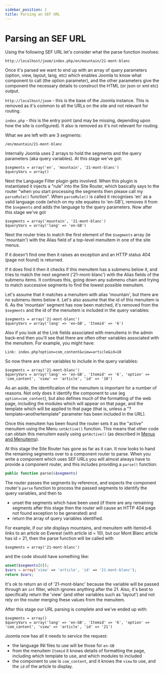 ```yaml
---
sidebar_position: 1
title: Parsing an SEF URL
---
```


Parsing an SEF URL
==================

Using the following SEF URL let's consider what the parse function involves: 

```
http://localhost/joom/index.php/en/mountain/21-mont-blanc
```

Once it's parsed we want to end up with an array of query parameters (option, view, layout, lang, etc) which enables Joomla to know what component to call (the option parameter), and the other parameters give the component the necessary details to construct the HTML (or json or xml etc) output. 

`http://localhost/joom` - this is the base of the Joomla instance. This is removed as it's common to all the URLs on the site and not relevant for routing.

`index.php` - this is the entry point (and may be missing, depending upon how the site is configured). It also is removed as it's not relevant for routing.

What we are left with are 3 segments:

`/en/mountain/21-mont-blanc`

Internally Joomla uses 2 arrays to hold the segments and the query parameters (aka query variables). At this stage we've got:

```
$segments = array('en', 'mountain', '21-mont-blanc')
$queryVars = array()
```

Next the Language Filter plugin gets involved. When this plugin is instantiated it injects a "rule" into the Site Router, which basically says to the router "when you start processing the segments then please call my `parseRule()` function". When `parseRule()` is called it recognises 'en' as a valid language code (which on my site equates to 'en-GB'), removes it from the `$segments` and adds the language to the query parameters. Now after this stage we've got

```
$segments = array('mountain', '21-mont-blanc')
$queryVars = array('lang' => 'en-GB')
```

Next the router tries to match the first element of the `$segments` array (ie 'mountain') with the Alias field of a top-level menuitem in one of the site menus. 

If it doesn't find one then it raises an exception and an HTTP status 404 (page not found) is returned. 

If it does find it then it checks if this menuitem has a submenu below it, and tries to match the next segment ('21-mont-blanc') with the Alias fields of the submenu items. It continues this, going down any submenu chain and trying to match successive segments to find the lowest possible menuitem.

Let's assume that it matches a menuitem with alias 'mountain', but there are no submenu items below it. Let's also assume that the id of this menuitem is 6. As the 'mountain' segment has now been matched, it's removed from the `$segments` and the id of the menuitem is included in the query variables:

```
$segments = array('21-mont-blanc')
$queryVars = array('lang' => 'en-GB', 'Itemid' => '6')
```

Also if you look at the Link fields associated with menuitems in the admin back-end then you'll see that there are often other variables associated with the menuitem. For example, you might have:

```
Link: index.php?option=com_content&view=article&id=10
```
So now there are other variables to include in the query variables:

```
$segments = array('21-mont-blanc')
$queryVars = array('lang' => 'en-GB', 'Itemid' => '6', 'option' => 'com_content', 'view' => 'article', 'id' => '10')
```

As an aside, the identification of the menuitem is important for a number of reasons. Not only does it identify the component to use (eg `option=com_content`), but also defines much of the formatting of the web page, including the modules which will appear on that page, and the template which will be applied to that page (that is, unless a "?template=anothertemplate" parameter has been included in the URL). 

Once this menuitem has been found the router sets it as the "active" menuitem using the Menu `setActive()` function. This means that other code can obtain this menuitem easily using `getActive()` (as described in [Menus and Menuitems](../menus-menuitems.md#active-menu-item)). 

At this stage the Site Router has gone as far as it can. It now looks to hand the remaining segments over to a component router to parse. When you write a component which uses SEF URLs you will almost always have to provide a component router, and this includes providing a `parse()` function:

```php
public function parse(&$segments)
``` 

The router passes the segments by reference, and expects the component router's `parse` function to process the passed segments to identify the query variables, and then to
- unset the segments which have been used (if there are any remaining segments after this stage then the router will cause an HTTP 404 page not found exception to be generated) and
- return the array of query variables identified.

For example, if our site displays mountains, and menuitem with Itemid=6 links to an article on Everest (with article id = 10), but our Mont Blanc article has id = 21, then the parse function will be called with

```
$segments = array('21-mont-blanc')
```

and the code should have something like:

```php
unset($segments[0]);
$vars = array('view' => 'article', 'id' => '21-mont-blanc');
return $vars;
```

It's ok to return an id of '21-mont-blanc' because the variable will be passed through an `int` filter, which ignores anything after the 21. Also, it's best to specifically return the 'view' (and other variables such as 'layout') and not rely on the router merging these values from the menuitem. 

After this stage our URL parsing is complete and we've ended up with:

```
$segments = array()
$queryVars = array('lang' => 'en-GB', 'Itemid' => '6', 'option' => 'com_content', 'view' => 'article', 'id' => '21')
```

Joomla now has all it needs to service the request:
- the language INI files to use will be those for `en-GB`
- from the menuitem `Itemid` it knows details of formatting the page, including which template to use, and which modules to included
- the component to use is `com_content`, and it knows the `view` to use, and the `id` of the article to display.